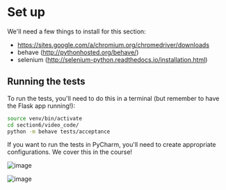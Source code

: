 # Set up

We'll need a few things to install for this section:

- https://sites.google.com/a/chromium.org/chromedriver/downloads
- behave (http://pythonhosted.org/behave/)
- selenium (http://selenium-python.readthedocs.io/installation.html)


## Running the tests

To run the tests, you'll need to do this in a terminal (but remember to have the Flask app running!):

```bash
source venv/bin/activate
cd section6/video_code/
python -m behave tests/acceptance
```

If you want to run the tests in PyCharm, you'll need to create appropriate configurations. We cover this in the course!

![image](https://user-images.githubusercontent.com/22293195/117587372-8b093c80-b115-11eb-955d-034096da48e6.png)


![image](https://user-images.githubusercontent.com/22293195/117587379-96f4fe80-b115-11eb-936a-eb5d34495440.png)
